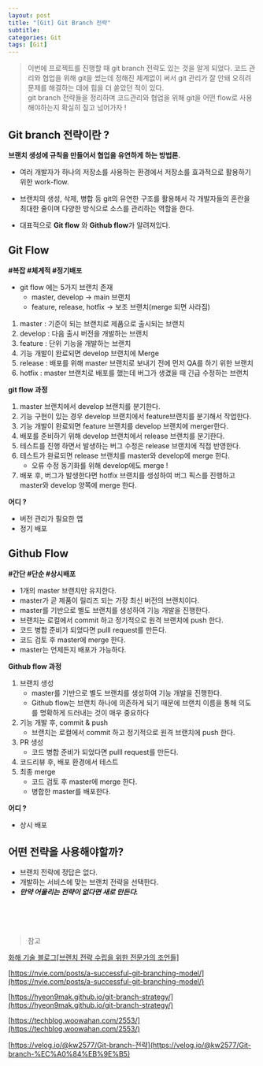 ```yaml
---
layout: post
title: "[Git] Git Branch 전략"
subtitle:
categories: Git
tags: [Git]
---
```


> 이번에 프로젝트를 진행할 때 git branch 전략도 있는 것을 알게 되었다. 코드 관리와 협업을 위해 git을 썼는데 정해진 체계없이 써서 git 관리가 잘 안돼 오히려 문제를 해결하는 데에 힘을 더 쏟았던 적이 있다.    
> git branch 전략들을 정리하며 코드관리와 협업을 위해 git을 어떤 flow로 사용해야하는지 확실히 짚고 넘어가자 ! 

## Git branch 전략이란 ?

**브랜치 생성에 규칙을 만들어서 협업을 유연하게 하는 방법론.**

- 여러 개발자가 하나의 저장소를 사용하는 환경에서 저장소를 효과적으로 활용하기 위한 work-flow.

- 브랜치의 생성, 삭제, 병합 등 git의 유연한 구조를 활용해서 각 개발자들의 혼란을 최대한 줄이며 다양한 방식으로 소스를 관리하는 역할을 한다.    

-  대표적으로 **Git flow** 와 **Github flow**가 알려져있다. 


## Git Flow

**#복잡 #체계적 #정기배포**

- git flow 에는 5가지 브랜치 존재
  - master, develop → main 브랜치
  - feature, release, hotfix → 보조 브랜치(merge 되면 사라짐)
1. master : 기준이 되는 브랜치로 제품으로 출시되는 브랜치
2. develop : 다음 출시 버전을 개발하는 브랜치
3. feature : 단위 기능을 개발하는 브랜치
4. 기능 개발이 완료되면 develop 브랜치에 Merge
5. release : 배포를 위해 master 브랜치로 보내기 전에 먼저 QA를 하기 위한 브랜치
6. hotfix : master 브랜치로 배포를 했는데 버그가 생겼을 때 긴급 수정하는 브랜치
    

**git flow 과정**

1. master 브랜치에서 develop  브랜치를 분기한다.
2. 기능 구현이 있는 경우 develop 브랜치에서 feature브랜치를 분기해서 작업한다.
3. 기능 개발이 완료되면 feature 브랜치를 develop 브랜치에 merger한다.
4. 배포를 준비하기 위해 develop 브랜치에서 release 브랜치를 분기한다.
5. 테스트를 진행 하면서 발생하는 버그 수정은 release 브랜치에 직접 반영한다.
6. 테스트가 완료되면 release 브랜치를 master와 develop에 merge 한다.
    - 오류 수정 동기화를 위해 develop에도 merge !
7. 배포 후, 버그가 발생한다면 hotfix 브랜치를 생성하여 버그 픽스를 진행하고 master와 develop 양쪽에 merge 한다.

**어디 ?** 

- 버전 관리가 필요한 앱
- 정기 배포


## Github Flow

**#간단 #단순 #상시배포**

- 1개의 master 브랜치만 유지한다.
- master가 곧 제품이 릴리즈 되는 가장 최신 버전의 브랜치이다.
- master를 기반으로 별도 브랜치를 생성하여 기능 개발을 진행한다.
- 브랜치는 로컬에서 commit 하고 정기적으로 원격 브랜치에 push 한다.
- 코드 병합 준비가 되었다면 pulll request를 만든다.
- 코드 검토 후 master에 merge 한다.
- master는 언제든지 배포가 가능하다.

**Github flow 과정**

1. 브랜치 생성
    - master를 기반으로 별도 브랜치를 생성하여 기능 개발을 진행한다.
    - Github flow는 브랜치 하나에 의존하게 되기 때문에 브랜치 이름을 통해 의도를 명확하게 드러내는 것이 매우 중요하다
2. 기능 개발 후, commit & push
    - 브랜치는 로컬에서 commit 하고 정기적으로 원격 브랜치에 push 한다.
3. PR 생성
    - 코드 병합 준비가 되었다면 pulll request를 만든다.
4. 코드리뷰 후, 배포 환경에서 테스트
5. 최종 merge
    - 코드 검토 후 master에 merge 한다.
    - 병합한 master를 배포한다.

**어디 ?**

- 상시 배포

## 어떤 전략을 사용해야할까?

- 브랜치 전략에 정답은 없다.
- 개발하는 서비스에 맞는 브랜치 전략을 선택한다.
- ***만약 어울리는 전략이 없다면 새로 만든다.***


<br/>
<br/>
<br/>

> 참고
> 

[화해 기술 블로그[브랜치 전략 수립을 위한 전문가의 조언들]](http://blog.hwahae.co.kr/all/tech/tech-tech/9507/)

[https://nvie.com/posts/a-successful-git-branching-model/](https://nvie.com/posts/a-successful-git-branching-model/)

[https://hyeon9mak.github.io/git-branch-strategy/](https://hyeon9mak.github.io/git-branch-strategy/)

[https://techblog.woowahan.com/2553/](https://techblog.woowahan.com/2553/)

[https://velog.io/@kw2577/Git-branch-전략](https://velog.io/@kw2577/Git-branch-%EC%A0%84%EB%9E%B5)